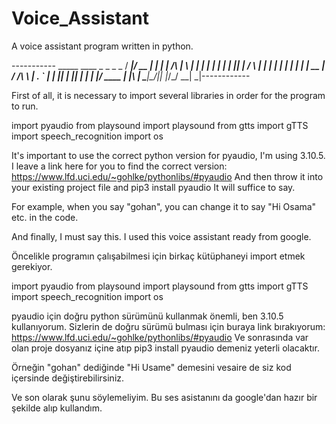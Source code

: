 # Voice_Assistant
A voice assistant program written in python.
                                                                                                                 
                                                                                                                        
----------- _____  ____  _    _       _   _ 
 / ____|/ __ \| |  | |   /\   | \ | |
| |  __| |  | | |__| |  /  \  |  \| |
| | |_ | |  | |  __  | / /\ \ | . ` |
| |__| | |__| | |  | |/ ____ \| |\  |
 \_____|\____/|_|  |_/_/    \_\_| \_|------------
                                               
                                                                                                                        
                                                                                                                       
 
First of all, it is necessary to import several libraries in order for the program to run.

import pyaudio
from playsound import playsound
from gtts import gTTS
import speech_recognition
import os

It's important to use the correct python version for pyaudio, I'm using 3.10.5. I leave a link here for you to find the correct version: https://www.lfd.uci.edu/~gohlke/pythonlibs/#pyaudio
And then throw it into your existing project file and
pip3 install pyaudio
It will suffice to say.

For example, when you say "gohan", you can change it to say "Hi Osama" etc. in the code.


And finally, I must say this. I used this voice assistant ready from google.







Öncelikle programın çalışabilmesi için birkaç kütüphaneyi import etmek gerekiyor.

import pyaudio
from playsound import playsound
from gtts import gTTS 
import speech_recognition 
import os

pyaudio için doğru python sürümünü kullanmak önemli, ben 3.10.5 kullanıyorum. Sizlerin de doğru sürümü bulması için buraya link bırakıyorum: https://www.lfd.uci.edu/~gohlke/pythonlibs/#pyaudio
Ve sonrasında var olan proje dosyanız içine atıp
pip3 install pyaudio 
demeniz yeterli olacaktır.

Örneğin "gohan" dediğinde "Hi Usame" demesini vesaire de siz kod içersinde değiştirebilirsiniz.


Ve son olarak şunu söylemeliyim. Bu ses asistanını da google'dan hazır bir şekilde alıp kullandım.













